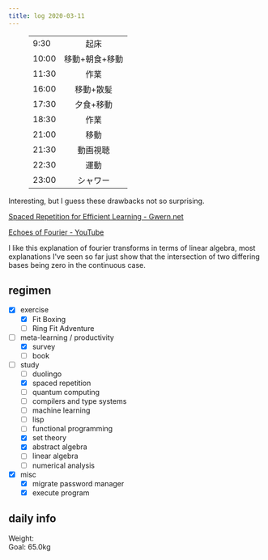 ```yaml
---
title: log 2020-03-11
---
```


<section>

<figure>

|||
|:-|:-:|
|9:30|起床|
|10:00|移動+朝食+移動|
|11:30|作業|
|16:00|移動+散髪|
|17:30|夕食+移動|
|18:30|作業|
|21:00|移動|
|21:30|動画視聴|
|22:30|運動|
|23:00|シャワー|

</figure>

Interesting, but I guess these drawbacks not so surprising.

[Spaced Repetition for Efficient Learning - Gwern.net](https://www.gwern.net/Spaced-repetition#downsides)

[Echoes of Fourier - YouTube](https://www.youtube.com/watch?v=HTfa2UF_oiI)

I like this explanation of fourier transforms in terms of linear algebra,
most explanations I've seen so far just show that the intersection of two
differing bases being zero in the continuous case.

</section>

## regimen

- [x] exercise
  - [x] Fit Boxing
  - [ ] Ring Fit Adventure
- [ ] meta-learning / productivity
  - [x] survey
  - [ ] book
- [ ] study
  - [ ] duolingo
  - [x] spaced repetition
  - [ ] quantum computing
  - [ ] compilers and type systems
  - [ ] machine learning
  - [ ] lisp
  - [ ] functional programming
  - [x] set theory
  - [x] abstract algebra
  - [ ] linear algebra
  - [ ] numerical analysis
- [x] misc
  - [x] migrate password manager
  - [x] execute program

## daily info

Weight:   
Goal: 65.0kg
